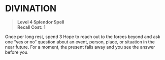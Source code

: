 ﻿---
tags:
  - Ability
  - CharacterOption
name: 'DIVINATION'
level: 4
domain: 'Splendor'
type: 'Spell'
recall: '1'
description: 'Once per long rest, spend 3 Hope to reach out to the forces beyond and ask one “yes or no” question about an event, person, place, or situation in the near future. For a moment, the present falls away and you see the answer before you.'
---
# DIVINATION

> **Level 4 Splendor Spell**  
> **Recall Cost:** 1

Once per long rest, spend 3 Hope to reach out to the forces beyond and ask one “yes or no” question about an event, person, place, or situation in the near future. For a moment, the present falls away and you see the answer before you.
